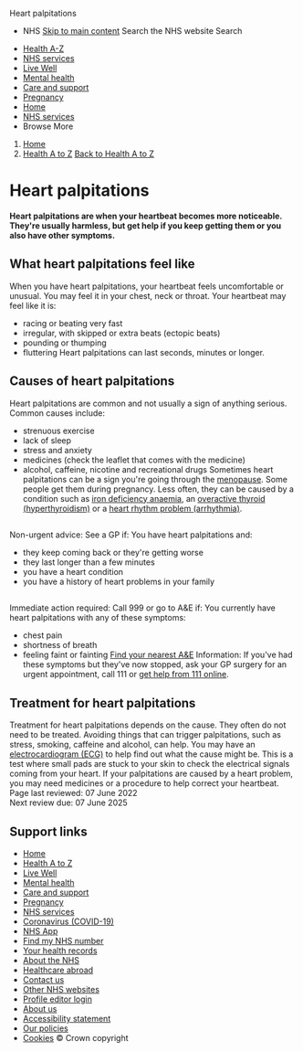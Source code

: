 
Heart palpitations
 - NHS
[Skip to main content](#maincontent)
Search the NHS website
Search
* [Health A-Z](/conditions/)
* [NHS services](/nhs-services/)
* [Live Well](/live-well/)
* [Mental health](/mental-health/)
* [Care and support](/conditions/social-care-and-support-guide/)
* [Pregnancy](/pregnancy/)
* [Home](/)
* [NHS services](/nhs-services/)
* Browse
 More
1. [Home](/)
2. [Health A to Z](/conditions/)
[Back to 
 Health A to Z](/conditions/) 
# Heart palpitations
**Heart palpitations are when your heartbeat becomes more noticeable. They're usually harmless, but get help if you keep getting them or you also have other symptoms.**
## What heart palpitations feel like
When you have heart palpitations, your heartbeat feels uncomfortable or unusual. You may feel it in your chest, neck or throat.
Your heartbeat may feel like it is:
* racing or beating very fast
* irregular, with skipped or extra beats (ectopic beats)
* pounding or thumping
* fluttering
Heart palpitations can last seconds, minutes or longer.
## Causes of heart palpitations
Heart palpitations are common and not usually a sign of anything serious.
Common causes include:
* strenuous exercise
* lack of sleep
* stress and anxiety
* medicines (check the leaflet that comes with the medicine)
* alcohol, caffeine, nicotine and recreational drugs
Sometimes heart palpitations can be a sign you're going through the [menopause](/conditions/menopause/). Some people get them during pregnancy.
Less often, they can be caused by a condition such as [iron deficiency anaemia](/conditions/iron-deficiency-anaemia/), an [overactive thyroid (hyperthyroidism)](/conditions/overactive-thyroid-hyperthyroidism/) or a [heart rhythm problem (arrhythmia)](/conditions/arrhythmia/).
## 
Non-urgent advice: See a GP if:
You have heart palpitations and:
* they keep coming back or they're getting worse
* they last longer than a few minutes
* you have a heart condition
* you have a history of heart problems in your family
## 
Immediate action required: Call 999 or go to A&E if:
You currently have heart palpitations with any of these symptoms:
* chest pain
* shortness of breath
* feeling faint or fainting
[Find your nearest A&E](https://www.nhs.uk/Service-Search/other-services/Accident%20and%20emergency%20services/LocationSearch/428)
Information: 
If you've had these symptoms but they've now stopped, ask your GP surgery for an urgent appointment, call 111 or [get help from 111 online](https://111.nhs.uk/).
## Treatment for heart palpitations
Treatment for heart palpitations depends on the cause. They often do not need to be treated.
Avoiding things that can trigger palpitations, such as stress, smoking, caffeine and alcohol, can help.
You may have an [electrocardiogram (ECG)](/conditions/electrocardiogram/) to help find out what the cause might be. This is a test where small pads are stuck to your skin to check the electrical signals coming from your heart.
If your palpitations are caused by a heart problem, you may need medicines or a procedure to help correct your heartbeat.
 Page last reviewed: 07 June 2022  
 Next review due: 07 June 2025
 
## Support links
* [Home](/)
* [Health A to Z](/conditions/)
* [Live Well](/live-well/)
* [Mental health](/mental-health/)
* [Care and support](/conditions/social-care-and-support-guide/)
* [Pregnancy](/pregnancy/)
* [NHS services](/nhs-services/)
* [Coronavirus (COVID-19)](/conditions/coronavirus-covid-19/)
* [NHS App](/nhs-app/)
* [Find my NHS number](/nhs-services/online-services/find-nhs-number/)
* [Your health records](/using-the-nhs/about-the-nhs/your-health-records/)
* [About the NHS](/using-the-nhs/about-the-nhs/)
* [Healthcare abroad](/using-the-nhs/healthcare-abroad/apply-for-a-free-uk-global-health-insurance-card-ghic/)
* [Contact us](/contact-us/)
* [Other NHS websites](/nhs-sites/)
* [Profile editor login](/our-policies/profile-editor-login/)
* [About us](/about-us/)
* [Accessibility statement](/accessibility-statement/)
* [Our policies](/our-policies/)
* [Cookies](/our-policies/cookies-policy/)
© Crown copyright
